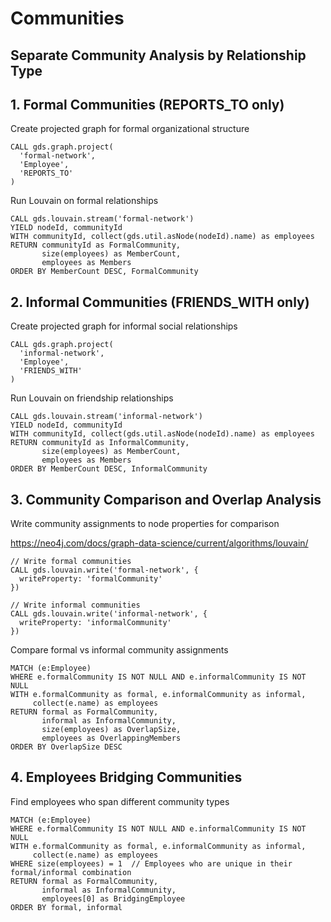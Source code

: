 #  Communities

## Separate Community Analysis by Relationship Type

## 1. Formal Communities (REPORTS_TO only)
Create projected graph for formal organizational structure
```cypher
CALL gds.graph.project(
  'formal-network',
  'Employee', 
  'REPORTS_TO'
)
```

Run Louvain on formal relationships
```cypher
CALL gds.louvain.stream('formal-network')
YIELD nodeId, communityId
WITH communityId, collect(gds.util.asNode(nodeId).name) as employees
RETURN communityId as FormalCommunity,
       size(employees) as MemberCount,
       employees as Members
ORDER BY MemberCount DESC, FormalCommunity
```

## 2. Informal Communities (FRIENDS_WITH only)  
Create projected graph for informal social relationships
```cypher
CALL gds.graph.project(
  'informal-network',
  'Employee', 
  'FRIENDS_WITH'
)
```

Run Louvain on friendship relationships
```cypher
CALL gds.louvain.stream('informal-network')
YIELD nodeId, communityId
WITH communityId, collect(gds.util.asNode(nodeId).name) as employees
RETURN communityId as InformalCommunity,
       size(employees) as MemberCount,
       employees as Members
ORDER BY MemberCount DESC, InformalCommunity
```

## 3. Community Comparison and Overlap Analysis

Write community assignments to node properties for comparison

https://neo4j.com/docs/graph-data-science/current/algorithms/louvain/

```cypher
// Write formal communities
CALL gds.louvain.write('formal-network', {
  writeProperty: 'formalCommunity'
})

// Write informal communities  
CALL gds.louvain.write('informal-network', {
  writeProperty: 'informalCommunity'
})
```

Compare formal vs informal community assignments
```cypher
MATCH (e:Employee)
WHERE e.formalCommunity IS NOT NULL AND e.informalCommunity IS NOT NULL
WITH e.formalCommunity as formal, e.informalCommunity as informal, 
     collect(e.name) as employees
RETURN formal as FormalCommunity,
       informal as InformalCommunity, 
       size(employees) as OverlapSize,
       employees as OverlappingMembers
ORDER BY OverlapSize DESC
```

## 4. Employees Bridging Communities
Find employees who span different community types
```cypher
MATCH (e:Employee)
WHERE e.formalCommunity IS NOT NULL AND e.informalCommunity IS NOT NULL
WITH e.formalCommunity as formal, e.informalCommunity as informal, 
     collect(e.name) as employees
WHERE size(employees) = 1  // Employees who are unique in their formal/informal combination
RETURN formal as FormalCommunity,
       informal as InformalCommunity,
       employees[0] as BridgingEmployee
ORDER BY formal, informal
```